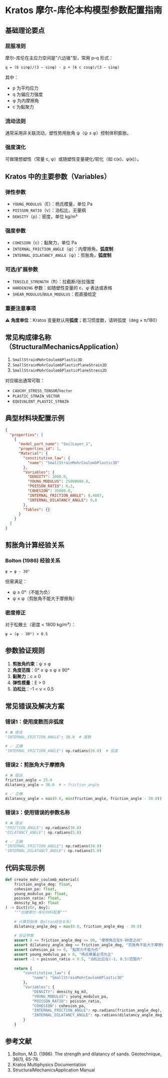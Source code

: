 # Kratos 摩尔-库伦本构模型参数配置指南

## 基础理论要点

### 屈服准则
摩尔-库伦在主应力空间是"六边锥"型，常用 p–q 形式：
```
q = (6 sinφ)/(3 − sinφ) · p + (6 c cosφ)/(3 − sinφ)
```
其中：
- p 为平均应力
- q 为偏应力强度  
- φ 为内摩擦角
- c 为黏聚力

### 流动法则
通常采用非关联流动，塑性势用胀角 ψ（ψ ≤ φ）控制体积膨胀。

### 强度演化
可做理想塑性（常量 c, φ）或随塑性变量硬化/软化（如 c(κ)、φ(κ)）。

## Kratos 中的主要参数（Variables）

### 弹性参数
- `YOUNG_MODULUS`（E）：杨氏模量，单位 Pa
- `POISSON_RATIO`（ν）：泊松比，无量纲
- `DENSITY`（ρ）：密度，单位 kg/m³

### 强度参数
- `COHESION`（c）：黏聚力，单位 Pa
- `INTERNAL_FRICTION_ANGLE`（φ）：内摩擦角，**弧度制**
- `INTERNAL_DILATANCY_ANGLE`（ψ）：剪胀角，**弧度制**

### 可选/扩展参数
- `TENSILE_STRENGTH`（ft）：拉截断/张拉强度
- `HARDENING` 参数：如随塑性变量的 c、φ 表达或表格
- `SHEAR_MODULUS`/`BULK_MODULUS`：若直接给定

### 重要注意事项
⚠️ **角度单位**：Kratos 变量默认用**弧度**；若习惯度数，请转弧度（deg × π/180）

## 常见构成律名称（StructuralMechanicsApplication）

1. `SmallStrainMohrCoulombPlastic3D`
2. `SmallStrainMohrCoulombPlasticPlaneStrain2D`  
3. `SmallStrainMohrCoulombPlasticPlaneStress2D`

对应输出通常可取：
- `CAUCHY_STRESS_TENSOR`/`Vector`
- `PLASTIC_STRAIN_VECTOR`
- `EQUIVALENT_PLASTIC_STRAIN`

## 典型材料块配置示例

```json
{
  "properties": [
    {
      "model_part_name": "SoilLayer_1",
      "properties_id": 1,
      "Material": {
        "constitutive_law": {
          "name": "SmallStrainMohrCoulombPlastic3D"
        },
        "Variables": {
          "DENSITY": 2000.0,
          "YOUNG_MODULUS": 25000000.0,
          "POISSON_RATIO": 0.3,
          "COHESION": 35000.0,
          "INTERNAL_FRICTION_ANGLE": 0.4887,
          "INTERNAL_DILATANCY_ANGLE": 0.0
        },
        "Tables": {}
      }
    }
  ]
}
```

## 剪胀角计算经验关系

### Bolton (1986) 经验关系
```
ψ = φ - 30°
```
但需满足：
- ψ ≥ 0°（不能为负）
- ψ ≤ φ（剪胀角不能大于摩擦角）

### 密度修正
对于松散土（密度 < 1800 kg/m³）：
```
ψ = (φ - 30°) × 0.5
```

## 参数验证规则

1. **剪胀角约束**：ψ ≤ φ
2. **角度范围**：0° ≤ ψ ≤ φ ≤ 90°
3. **黏聚力**：c ≥ 0
4. **弹性模量**：E > 0
5. **泊松比**：-1 < ν < 0.5

## 常见错误及解决方案

### 错误1：使用度数而非弧度
```python
# ❌ 错误
"INTERNAL_FRICTION_ANGLE": 30.0  # 度数

# ✅ 正确  
"INTERNAL_FRICTION_ANGLE": np.radians(30.0)  # 弧度
```

### 错误2：剪胀角大于摩擦角
```python
# ❌ 错误
friction_angle = 25.0
dilatancy_angle = 30.0  # > friction_angle

# ✅ 正确
dilatancy_angle = max(0.0, min(friction_angle, friction_angle - 30.0))
```

### 错误3：使用错误的参数名称
```python
# ❌ 错误
"FRICTION_ANGLE": np.radians(30.0)
"DILATANCY_ANGLE": np.radians(5.0)

# ✅ 正确
"INTERNAL_FRICTION_ANGLE": np.radians(30.0)
"INTERNAL_DILATANCY_ANGLE": np.radians(5.0)
```

## 代码实现示例

```python
def create_mohr_coulomb_material(
    friction_angle_deg: float,
    cohesion_pa: float,
    young_modulus_pa: float,
    poisson_ratio: float,
    density_kg_m3: float
) -> Dict[str, Any]:
    """创建摩尔-库伦材料配置"""
    
    # 计算剪胀角（Bolton经验关系）
    dilatancy_angle_deg = max(0.0, friction_angle_deg - 30.0)
    
    # 验证参数
    assert 0 <= friction_angle_deg <= 90, "摩擦角应在0-90度之间"
    assert dilatancy_angle_deg <= friction_angle_deg, "剪胀角不能大于摩擦角"
    assert cohesion_pa >= 0, "黏聚力不能为负"
    assert young_modulus_pa > 0, "杨氏模量必须为正"
    assert -1 < poisson_ratio < 0.5, "泊松比应在(-1, 0.5)范围内"
    
    return {
        "constitutive_law": {
            "name": "SmallStrainMohrCoulombPlastic3D"
        },
        "Variables": {
            "DENSITY": density_kg_m3,
            "YOUNG_MODULUS": young_modulus_pa,
            "POISSON_RATIO": poisson_ratio,
            "COHESION": cohesion_pa,
            "INTERNAL_FRICTION_ANGLE": np.radians(friction_angle_deg),
            "INTERNAL_DILATANCY_ANGLE": np.radians(dilatancy_angle_deg)
        }
    }
```

## 参考文献

1. Bolton, M.D. (1986). The strength and dilatancy of sands. Géotechnique, 36(1), 65-78.
2. Kratos Multiphysics Documentation
3. StructuralMechanicsApplication Manual
